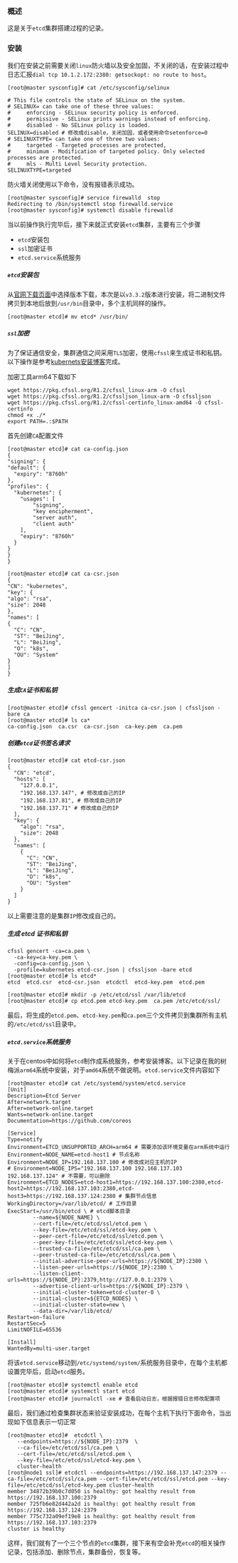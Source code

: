 ### 概述

这是关于`etcd`集群搭建过程的记录。

### 安装

我们在安装之前需要关闭`linux`防火墙以及安全加固，不关闭的话，在安装过程中日志汇报`dial tcp 10.1.2.172:2380: getsockopt: no route to host`。

```shell
[root@master sysconfig]# cat /etc/sysconfig/selinux

# This file controls the state of SELinux on the system.
# SELINUX= can take one of these three values:
#     enforcing - SELinux security policy is enforced.
#     permissive - SELinux prints warnings instead of enforcing.
#     disabled - No SELinux policy is loaded.
SELINUX=disabled # 修改成disable，关闭加固，或者使用命令setenforce=0
# SELINUXTYPE= can take one of three two values:
#     targeted - Targeted processes are protected,
#     minimum - Modification of targeted policy. Only selected processes are protected.
#     mls - Multi Level Security protection.
SELINUXTYPE=targeted

```

防火墙关闭使用以下命令，没有报错表示成功。

```shell
[root@master sysconfig]# service firewalld  stop
Redirecting to /bin/systemctl stop firewalld.service
[root@master sysconfig]# systemctl disable firewalld
```

当以前操作执行完毕后，接下来就正式安装`etcd`集群，主要有三个步骤

* `etcd`安装包
* `ssl`加密证书
* `etcd.service`系统服务

##### `etcd`安装包

从[官网下载页面](https://github.com/coreos/etcd/releases/)中选择版本下载，本次是以`v3.3.2`版本进行安装，将二进制文件拷贝到本地后放到`/usr/bin`目录中，多个主机同样的操作。

```shell
[root@master etcd]# mv etcd* /usr/bin/
```

##### `ssl`加密

为了保证通信安全，集群通信之间采用`TLS`加密，使用`cfssl`来生成证书和私钥。以下操作是参考[kubernets安装博客](https://www.kubernetes.org.cn/3536.html)完成。

加密工具arm64下载如下

```shell
wget https://pkg.cfssl.org/R1.2/cfssl_linux-arm -O cfssl
wget https://pkg.cfssl.org/R1.2/cfssljson_linux-arm -O cfssljson
wget https://pkg.cfssl.org/R1.2/cfssl-certinfo_linux-amd64 -O cfssl-certinfo
chmod +x ./*
export PATH=.:$PATH
```

首先创建`CA`配置文件

```shell
[root@master etcd]# cat ca-config.json
{
"signing": {
"default": {
  "expiry": "8760h"
},
"profiles": {
  "kubernetes": {
    "usages": [
        "signing",
        "key encipherment",
        "server auth",
        "client auth"
    ],
    "expiry": "8760h"
  }
}
}
}
```

```shell
[root@master etcd]# cat ca-csr.json
{
"CN": "kubernetes",
"key": {
"algo": "rsa",
"size": 2048
},
"names": [
{
  "C": "CN",
  "ST": "BeiJing",
  "L": "BeiJing",
  "O": "k8s",
  "OU": "System"
}
]
}
```

##### 生成`CA`证书和私钥

```shell
[root@master etcd]# cfssl gencert -initca ca-csr.json | cfssljson -bare ca
[root@master etcd]# ls ca*
ca-config.json  ca.csr  ca-csr.json  ca-key.pem  ca.pem
```

##### 创建`etcd`证书签名请求

```shell
[root@master etcd]# cat etcd-csr.json
{
  "CN": "etcd",
  "hosts": [
    "127.0.0.1",
    "192.168.137.147", # 修改成自己的IP
    "192.168.137.81", # 修改成自己的IP
    "192.168.137.71" # 修改成自己的IP
  ],
  "key": {
    "algo": "rsa",
    "size": 2048
  },
  "names": [
    {
      "C": "CN",
      "ST": "BeiJing",
      "L": "BeiJing",
      "O": "k8s",
      "OU": "System"
    }
  ]
}
```

以上需要注意的是集群`IP`修改成自己的。

##### 生成 etcd 证书和私钥

```shell
cfssl gencert -ca=ca.pem \
  -ca-key=ca-key.pem \
  -config=ca-config.json \
  -profile=kubernetes etcd-csr.json | cfssljson -bare etcd
[root@master etcd]# ls etcd*
etcd  etcd.csr  etcd-csr.json  etcdctl  etcd-key.pem  etcd.pem

[root@master etcd]# mkdir -p /etc/etcd/ssl /var/lib/etcd
[root@master etcd]# cp etcd.pem etcd-key.pem  ca.pem /etc/etcd/ssl/
```

最后，将生成的`etcd.pem`、`etcd-key.pem`和`ca.pem`三个文件拷贝到集群所有主机的`/etc/etcd/ssl`目录中。

##### `etcd.service`系统服务

关于在centos中如何将`etcd`制作成系统服务，参考安装博客。以下记录在我的树梅派`arm64`系统中安装，对于`amd64`系统不做说明。`etcd.service`文件内容如下

```shell
[root@master etcd]# cat /etc/systemd/system/etcd.service
[Unit]
Description=Etcd Server
After=network.target
After=network-online.target
Wants=network-online.target
Documentation=https://github.com/coreos

[Service]
Type=notify
Environment=ETCD_UNSUPPORTED_ARCH=arm64 # 需要添加该环境变量在arm系统中运行
Environment=NODE_NAME=etcd-host1 # 节点名称
Environment=NODE_IP=192.168.137.100 # 修改成对应主机的IP
# Environment=NODE_IPS="192.168.137.100 192.168.137.103 192.168.137.124" # 不需要，可以删除
Environment=ETCD_NODES=etcd-host1=https://192.168.137.100:2380,etcd-host2=https://192.168.137.103:2380,etcd-host3=https://192.168.137.124:2380 # 集群节点信息
WorkingDirectory=/var/lib/etcd/ # 工作目录
ExecStart=/usr/bin/etcd \ # etcd脚本目录
        --name=${NODE_NAME} \
        --cert-file=/etc/etcd/ssl/etcd.pem \
        --key-file=/etc/etcd/ssl/etcd-key.pem \
        --peer-cert-file=/etc/etcd/ssl/etcd.pem \
        --peer-key-file=/etc/etcd/ssl/etcd-key.pem \
        --trusted-ca-file=/etc/etcd/ssl/ca.pem \
        --peer-trusted-ca-file=/etc/etcd/ssl/ca.pem \
        --initial-advertise-peer-urls=https://${NODE_IP}:2380 \
        --listen-peer-urls=https://${NODE_IP}:2380 \
        --listen-client-urls=https://${NODE_IP}:2379,http://127.0.0.1:2379 \
        --advertise-client-urls=https://${NODE_IP}:2379 \
        --initial-cluster-token=etcd-cluster-0 \
        --initial-cluster=${ETCD_NODES} \
        --initial-cluster-state=new \
        --data-dir=/var/lib/etcd/
Restart=on-failure
RestartSec=5
LimitNOFILE=65536

[Install]
WantedBy=multi-user.target
```

将该`etcd.service`移动到`/etc/systemd/system/`系统服务目录中，在每个主机都设置完毕后，启动`etcd`服务。

```shell
[root@master etcd]# systemctl enable etcd
[root@master etcd]# systemctl start etcd
[root@master etcd]# journalctl -xe # 查看启动日志，根据报错日志修改配置项
```

最后，我们通过检查集群状态来验证安装成功，在每个主机下执行下面命令，当出现如下信息表示一切正常

```shell
[root@master etcd]#  etcdctl \
   --endpoints=https://${NODE_IP}:2379  \ 
   --ca-file=/etc/etcd/ssl/ca.pem \
   --cert-file=/etc/etcd/ssl/etcd.pem \
   --key-file=/etc/etcd/ssl/etcd-key.pem \
   cluster-health
[root@node1 ssl]# etcdctl --endpoints=https://192.168.137.147:2379 --ca-file=/etc/etcd/ssl/ca.pem --cert-file=/etc/etcd/ssl/etcd.pem --key-file=/etc/etcd/ssl/etcd-key.pem cluster-health
member 34872b39b0c7d050 is healthy: got healthy result from https://192.168.137.100:2379
member 725fb6e82d442a2d is healthy: got healthy result from https://192.168.137.124:2379
member 775c732a09ef19e8 is healthy: got healthy result from https://192.168.137.103:2379
cluster is healthy
```

这样，我们就有了一个三个节点的`etcd`集群，接下来有空会补充`etcd`的相关操作记录，包括添加、删除节点，集群备份，恢复等。

